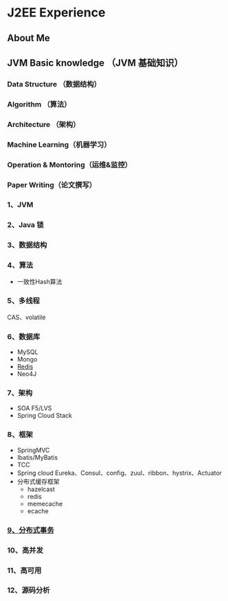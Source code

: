 # J2EE Experience

## About Me

## JVM Basic knowledge （JVM 基础知识）

### Data Structure （数据结构）

### Algorithm （算法）

### Architecture （架构）

### Machine Learning（机器学习）

### Operation & Montoring（运维&监控）

### Paper Writing（论文撰写）



### 1、JVM

### 2、Java 锁

### 3、数据结构

### 4、算法

* 一致性Hash算法

### 5、多线程

CAS、volatile

### 6、数据库

* MySQL
* Mongo
* [Redis](https://github.com/smartscity/Java-Knowledge/tree/1a8e43b4067cfb72223d14798cacab29ad8ef5b1/Users/apple/Documents/知识整理/5.3、Redis.md)
* Neo4J

### 7、架构

* SOA  F5/LVS
* Spring Cloud Stack

### 8、框架

* SpringMVC
* Ibatis/MyBatis
* TCC
* Spring cloud Eureka、Consul、config、zuul、ribbon、hystrix、Actuator
* 分布式缓存框架
  * hazelcast
  * redis
  * memecache
  * ecache

### [9、分布式事务](https://github.com/smartscity/Java-Knowledge/tree/1a8e43b4067cfb72223d14798cacab29ad8ef5b1/Users/apple/Documents/知识整理/9、分布式事务.md)

### 10、高并发

### 11、高可用

### 12、源码分析

